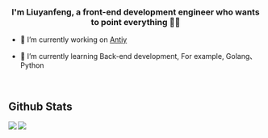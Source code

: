 ### <div align="center">I'm Liuyanfeng, a front-end development engineer who wants to point everything 👨‍💻</div>  
  

- 🔭 I’m currently working on [Antiy](https://www.antiy.cn/)  
  

- 🌱 I’m currently learning Back-end development, For example, Golang、Python  
  

<br/>  

## Github Stats    
<div align="center">
  <img src="https://github-readme-stats.vercel.app/api?username=Aliuyanfeng&show_icons=true&count_private=true&hide_border=true" align="left" />  
</div>     


<div>
  <img src="https://github-readme-stats.vercel.app/api/top-langs/?username=Aliuyanfeng&hide_border=true&layout=compact" align="center" />
</div>  



